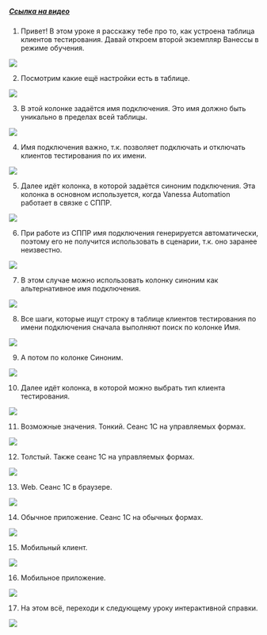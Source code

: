 ﻿##### [Ссылка на видео](https://youtu.be/XOt5DUpj_IM)

001. Привет! В этом уроке я расскажу тебе про то, как устроена таблица клиентов тестирования. Давай откроем второй экземпляр Ванессы в режиме обучения.

![](https://vanessa-files.do.bit-erp.ru/Doc/1.2.041.1/MD/Глава02/images/000_КакУстроенаТаблицаКлиентовТестированияКолонкиЧасть1.png)

002. Посмотрим какие ещё настройки есть в таблице.

![](https://vanessa-files.do.bit-erp.ru/Doc/1.2.041.1/MD/Глава02/images/004_КакУстроенаТаблицаКлиентовТестированияКолонкиЧасть1.png)

003. В этой колонке задаётся имя подключения. Это имя должно быть уникально в пределах всей таблицы.

![](https://vanessa-files.do.bit-erp.ru/Doc/1.2.041.1/MD/Глава02/images/014_КакУстроенаТаблицаКлиентовТестированияКолонкиЧасть1.png)

004. Имя подключения важно, т.к. позволяет подключать и отключать клиентов тестирования по их имени.

![](https://vanessa-files.do.bit-erp.ru/Doc/1.2.041.1/MD/Глава02/images/017_КакУстроенаТаблицаКлиентовТестированияКолонкиЧасть1.png)

005. Далее идёт колонка, в которой задаётся синоним подключения. Эта колонка в основном используется, когда Vanessa Automation работает в связке с СППР.

![](https://vanessa-files.do.bit-erp.ru/Doc/1.2.041.1/MD/Глава02/images/022_КакУстроенаТаблицаКлиентовТестированияКолонкиЧасть1.png)

006. При работе из СППР имя подключения генерируется автоматически, поэтому его не получится использовать в сценарии, т.к. оно заранее неизвестно.

![](https://vanessa-files.do.bit-erp.ru/Doc/1.2.041.1/MD/Глава02/images/029_КакУстроенаТаблицаКлиентовТестированияКолонкиЧасть1.png)

007. В этом случае можно использовать колонку синоним как альтернативное имя подключения.

![](https://vanessa-files.do.bit-erp.ru/Doc/1.2.041.1/MD/Глава02/images/034_КакУстроенаТаблицаКлиентовТестированияКолонкиЧасть1.png)

008. Все шаги, которые ищут строку в таблице клиентов тестирования по имени подключения сначала выполняют поиск по колонке Имя.

![](https://vanessa-files.do.bit-erp.ru/Doc/1.2.041.1/MD/Глава02/images/040_КакУстроенаТаблицаКлиентовТестированияКолонкиЧасть1.png)

009. А потом по колонке Синоним.

![](https://vanessa-files.do.bit-erp.ru/Doc/1.2.041.1/MD/Глава02/images/045_КакУстроенаТаблицаКлиентовТестированияКолонкиЧасть1.png)

010. Далее идёт колонка, в которой можно выбрать тип клиента тестирования.

![](https://vanessa-files.do.bit-erp.ru/Doc/1.2.041.1/MD/Глава02/images/050_КакУстроенаТаблицаКлиентовТестированияКолонкиЧасть1.png)

011. Возможные значения. Тонкий. Сеанс 1С на управляемых формах.

![](https://vanessa-files.do.bit-erp.ru/Doc/1.2.041.1/MD/Глава02/images/057_КакУстроенаТаблицаКлиентовТестированияКолонкиЧасть1.png)

012. Толстый. Также сеанс 1С на управляемых формах.

![](https://vanessa-files.do.bit-erp.ru/Doc/1.2.041.1/MD/Глава02/images/064_КакУстроенаТаблицаКлиентовТестированияКолонкиЧасть1.png)

013. Web. Сеанс 1С в браузере.

![](https://vanessa-files.do.bit-erp.ru/Doc/1.2.041.1/MD/Глава02/images/071_КакУстроенаТаблицаКлиентовТестированияКолонкиЧасть1.png)

014. Обычное приложение. Сеанс 1С на обычных формах.

![](https://vanessa-files.do.bit-erp.ru/Doc/1.2.041.1/MD/Глава02/images/078_КакУстроенаТаблицаКлиентовТестированияКолонкиЧасть1.png)

015. Мобильный клиент.

![](https://vanessa-files.do.bit-erp.ru/Doc/1.2.041.1/MD/Глава02/images/085_КакУстроенаТаблицаКлиентовТестированияКолонкиЧасть1.png)

016. Мобильное приложение.

![](https://vanessa-files.do.bit-erp.ru/Doc/1.2.041.1/MD/Глава02/images/092_КакУстроенаТаблицаКлиентовТестированияКолонкиЧасть1.png)

017. На этом всё, переходи к следующему уроку интерактивной справки.

![](https://vanessa-files.do.bit-erp.ru/Doc/1.2.041.1/MD/Глава02/images/095_КакУстроенаТаблицаКлиентовТестированияКолонкиЧасть1.png)
